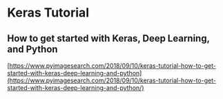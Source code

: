 # Keras Tutorial

## How to get started with Keras, Deep Learning, and Python

[https://www.pyimagesearch.com/2018/09/10/keras-tutorial-how-to-get-started-with-keras-deep-learning-and-python](https://www.pyimagesearch.com/2018/09/10/keras-tutorial-how-to-get-started-with-keras-deep-learning-and-python/)
